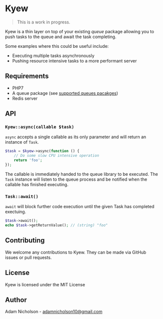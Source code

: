 # Kyew

> This is a work in progress.

Kyew is a thin layer on top of your existing *queue* package allowing you to push tasks to the queue and await the task completing.

Some examples where this could be useful include:

- Executing multiple tasks asynchronously
- Pushing resource intensive tasks to a more performant server

## Requirements

- PHP7
- A queue package (see [supported queues pacakges](#))
- Redis server


## API

### `Kyew::async(callable $task)`
`async` accepts a single callable as its only parameter and will return an instance of `Task`. 

```php
$task = $kyew->async(function () {
    // Do some slow CPU intensive operation
    return 'foo';
});
```
The callable is immediately handed to the queue library to be executed. The `Task` instance will listen to the queue process and be notified when the callable has finished executing. 

### `Task::await()`
`await` will block further code execution until the given Task has completed exectuing.

```php
$task->await();
echo $task->getReturnValue(); // (string) "foo"
```

## Contributing

We welcome any contributions to Kyew. They can be made via GitHub issues or pull requests.

## License

Kyew is licensed under the MIT License

## Author

Adam Nicholson - adamnicholson10@gmail.com
